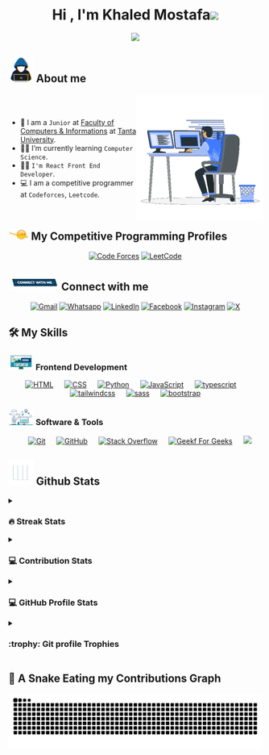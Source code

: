 <h1 align="center">Hi , I'm Khaled Mostafa<img src="https://media.giphy.com/media/hvRJCLFzcasrR4ia7z/giphy.gif" width="35"></h1>
<p align="center">
  <a href="https://github.com/DenverCoder1/readme-typing-svg"><img src="https://readme-typing-svg.herokuapp.com?font=Time+New+Roman&color=%23C8BE25&size=25&center=true&vCenter=true&width=600&height=100&lines=React+Front+End+Developer;Computer+Science+Student;Always+learning+new+things"></a>
</p>
	
## <picture><img src = "https://github.com/khaledrokaya/khaledrokaya/blob/main/Images/about_me.gif?raw=trueImages/about_me.gif?raw=true" width = 50px></picture> About me

<picture> <img align="right" src="https://github.com/khaledrokaya/khaledrokaya/blob/main/Images/Right_Side.gif?raw=true" width = 250px></picture>

<br><br>

- :school: I am a `Junior` at [Faculty of Computers & Informations](https://ci.tanta.edu.eg/en/) at [Tanta University](https://tanta.edu.eg/).
- :student: I’m currently learning `Computer Science`.
- :technologist: `I'm React Front End Developer`.
- :computer: I am a competitive programmer at `Codeforces`, `Leetcode`.
<br>


## <picture> <img src="https://github.com/khaledrokaya/khaledrokaya/blob/main/Images/competitive_programming_profile.png?raw=true" width=40> </picture> My Competitive Programming Profiles

<p align="center">
  <a href="https://codeforces.com/profile/KhaledRokaya"><img src="https://img.icons8.com/external-tal-revivo-shadow-tal-revivo/50/000000/external-codeforces-programming-competitions-and-contests-programming-community-logo-shadow-tal-revivo.png" alt="Code Forces"/></a>
	<a href="https://leetcode.com/u/Khaledrokaya"><img src="https://img.icons8.com/external-tal-revivo-shadow-tal-revivo/50/000000/external-level-up-your-coding-skills-and-quickly-land-a-job-logo-shadow-tal-revivo.png" alt="LeetCode"/></a>
</p>

## <picture> <img src="https://github.com/khaledrokaya/khaledrokaya/blob/main/Images/Connect-with-me.gif?raw=true" width="100px"> </picture> Connect with me
<p align="center">
	<a href="mailto:khaled.mustafa.jr@gmail.com"><img img src="https://img.shields.io/badge/gmail-%23EA4335.svg?style=flat&logo=gmail&logoColor=white" alt="Gmail"/></a>
	<a href="https://wa.me/+201121370379"><img src="https://img.shields.io/badge/whatsapp-%2325D366.svg?style=flat&logo=whatsapp&logoColor=white" alt="Whatsapp"/></a>
	<a href="https://www.linkedin.com/in/khaled-mostafa-jr"><img src="https://img.shields.io/badge/linkedin-%230A66C2.svg?style=flat&logo=linkedin&logoColor=white" alt="LinkedIn"/></a>
	<a href="https://www.facebook.com/khaled.mostafa.jr"><img src="https://img.shields.io/badge/facebook-%231877F2.svg?style=flat&logo=facebook&logoColor=white" alt="Facebook"/></a>
	<a href="https://www.instagram.com/khaled_rokayaa"><img src="https://img.shields.io/badge/instagram-%23E4405F.svg?style=flat&logo=instagram&logoColor=white" alt="Instagram"/></a>
	<a href="https://x.com/KhaledMoJr"><img src="https://img.shields.io/badge/X-%23FFFC00.svg?style=flat&color=white&logo=X&logoColor=black" alt="X"/></a>
</p>



## 🛠️ My Skills

### <picture> <img src = "https://github.com/khaledrokaya/khaledrokaya/blob/main/Images/Front_End.gif?raw=true" width = 50px>  </picture> Frontend Development
<p align="center"> 
  <a href="https://www.w3.org/html/" target="_blank"> 
   <img alt="HTML" src="https://img.shields.io/badge/HTML5%20-%23E34F26.svg?style=flat&logo=html5&logoColor=white"></a>   
  &emsp;
  <a href="https://www.w3schools.com/css/" target="_blank">
    <img alt="CSS" src="https://img.shields.io/badge/CSS%20-%231572B6.svg?style=flat&logo=css3&logoColor=white"></a> 
  &emsp;
  <a href="https://www.python.org" target="_blank">
    <img alt="Python" src="https://img.shields.io/badge/react-%2361DAFB.svg?style=flat&logo=React&logoColor=black"></a>
  &emsp;
  <a href="https://developer.mozilla.org/en-US/docs/Web/JavaScript" target="_blank"> 
     <img alt="JavaScript" src="https://img.shields.io/badge/JavaScript%20-%23F7DF1E.svg?style=flat&logo=javascript&logoColor=black"></a>
   &emsp; 
  <a href="https://www.w3.org/typescript/" target="_blank"> 
   <img alt="typescript" src="https://img.shields.io/badge/typescript%20-%23E34F26.svg?style=flat&logo=typescript&logoColor=white&color=blue"></a> 
     &emsp; 
  <a href="https://www.w3.org/typescript/" target="_blank"> 
   <img alt="tailwindcss" src="https://img.shields.io/badge/tailwindCss%20-%23E34F26.svg?style=flat&logo=tailwindcss&logoColor=blue&color=lightblue"></a> 
      &emsp; 
  <a href="https://www.w3.org/typescript/" target="_blank"> 
   <img alt="sass" src="https://img.shields.io/badge/sass%20-%23E34F26.svg?style=flat&logo=sass&logoColor=white&color=pink"></a>
      &emsp; 
  <a href="https://www.w3.org/typescript/" target="_blank"> 
   <img alt="bootstrap" src="https://img.shields.io/badge/bootstrap%20-%23E34F26.svg?style=flat&logo=bootstrap&logoColor=white&color=purple"></a>  
</p>

 ### <picture> <img src = "https://github.com/khaledrokaya/khaledrokaya/blob/main/Images/Software_Tools.gif?raw=true" width = 50px>  </picture> Software & Tools
 
<p align="center">
  &emsp;
    <a href="#"><img alt="Git" src="https://img.shields.io/badge/Git%20-%23F05033.svg?style=flat&logo=git&logoColor=white"></a>
  &emsp;
    <a href="#"><img alt="GitHub" src="https://img.shields.io/badge/github-%23181717.svg?style=flat&logo=github&logoColor=white"></a>
  &emsp;
    <a href="#"><img alt="Stack Overflow" src="https://img.shields.io/badge/-Stack%20Overflow-FE7A16?style=flat&logo=stack-overflow&logoColor=white"></a>
  &emsp;
    <a href="#"><img alt="Geekf For Geeks" src="https://img.shields.io/badge/geeksforgeeks-%230F9D58.svg?style=flat&logo=geeksforgeeks&logoColor=white"></a>
  &emsp;
    <a href="#"><img src="https://img.shields.io/badge/sql server-%234479A1.svg?&style=flat&logoColor=white"/></a>
</p>

## <picture> <img src = "https://github.com/khaledrokaya/khaledrokaya/blob/main/Images/Statistics.gif?raw=true" width = 50px>  </picture> Github Stats

<details><summary><h3> 🔥 Streak Stats</h3></summary>

----	

<p align="center"><img src="https://github-readme-streak-stats.herokuapp.com/?user=khaledrokaya&theme=tokyonight_duo" alt="7oSkaaa" /></p>

</details>

<details><summary><h3>💻 Contribution Stats</h3></summary>

----
![KhaledRokaya's GitHub activity graph](https://github-readme-activity-graph.vercel.app/graph?username=khaledrokaya)
</details>
<details><summary><h3>💻 GitHub Profile Stats</h3></summary>

----
<p align="center">
    <a href="https://github.com/anuraghazra/github-readme-stats">
	    <img alt="KhaledRokaya's GitHub Stats" src="https://github-readme-stats.vercel.app/api?username=khaledrokaya&show_icons=true&count_private=true&locale=en&theme=tokyonight&layout=compact" height="230px"/></a>
	  <img src="https://github-readme-stats.vercel.app/api/top-langs?username=khaledrokaya&langs_count=10&show_icons=true&locale=en&theme=tokyonight" alt="7oSkaaa" height="230px"/>
<br/>

  <b>Note:</b> Top languages is only a metric of the languages my public code consists of and doesn't reflect experience or skill level.
  </p>
</details>

<details><summary> <h3> :trophy: Git profile Trophies </h3></summary>

----
	
<p align="center"> <a href="https://github.com/ryo-ma/github-profile-trophy"><img src="https://github-profile-trophy.vercel.app/?username=khaledrokaya&layout=compact&theme=tokyonight&column=4&margin-w=15&margin-h=15" alt="7oskaaa" /></a> </p>
	
</details>

## 🐍 A Snake Eating my Contributions Graph
	
<p align="center">
	<picture>
		  <source media="(prefers-color-scheme: dark)" srcset="https://raw.githubusercontent.com/khaledrokaya/khaledrokaya/output/github-contribution-grid-snake-dark.svg">
		  <source media="(prefers-color-scheme: light)" srcset="https://raw.githubusercontent.com/khaledrokaya/khaledrokaya/output/github-contribution-grid-snake.svg">
		  <img alt="github contribution grid snake animation" src="https://raw.githubusercontent.com/khaledrokaya/khaledrokaya/output/github-contribution-grid-snake.svg">
	</picture>
</p>
